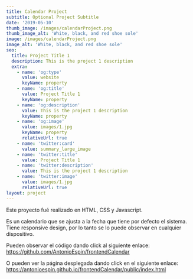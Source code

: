 ```yaml
---
title: Calendar Project
subtitle: Optional Project Subtitle
date: '2019-05-10'
thumb_image: /images/calendarProject.png
thumb_image_alt: 'White, black, and red shoe sole'
image: /images/calendarProject.png
image_alt: 'White, black, and red shoe sole'
seo:
  title: Project Title 1
  description: This is the project 1 description
  extra:
    - name: 'og:type'
      value: website
      keyName: property
    - name: 'og:title'
      value: Project Title 1
      keyName: property
    - name: 'og:description'
      value: This is the project 1 description
      keyName: property
    - name: 'og:image'
      value: images/1.jpg
      keyName: property
      relativeUrl: true
    - name: 'twitter:card'
      value: summary_large_image
    - name: 'twitter:title'
      value: Project Title 1
    - name: 'twitter:description'
      value: This is the project 1 description
    - name: 'twitter:image'
      value: images/1.jpg
      relativeUrl: true
layout: project
---
```

Este proyecto fué realizado en HTML, CSS y Javascript.

Es un calendario que se ajusta a la fecha que tiene por defecto el sistema. Tiene responsive design, por lo tanto se lo puede observar en cualquier dispositivo.

Pueden observar el código dando click al siguiente enlace: <https://github.com/AntonioEspin/frontendCalendar> 

O pueden ver la página desplegada dando click en el siguiente enlace: <https://antonioespin.github.io/frontendCalendar/public/index.html>
